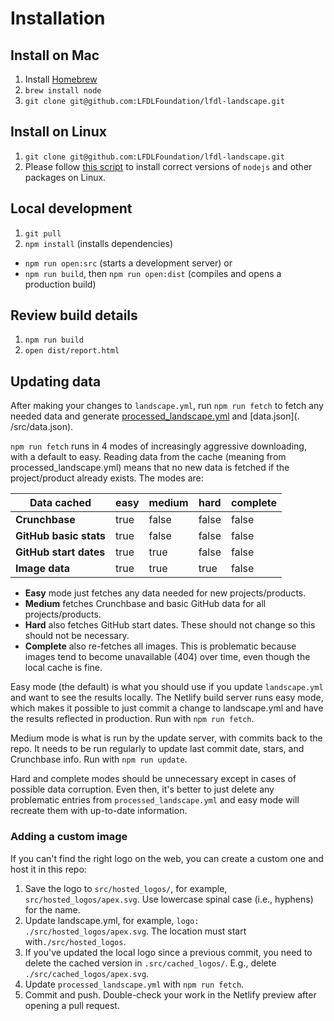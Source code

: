 # Installation

## Install on Mac
1. Install [Homebrew](https://brew.sh/)
2. `brew install node`
3. `git clone git@github.com:LFDLFoundation/lfdl-landscape.git`

## Install on Linux
1. `git clone git@github.com:LFDLFoundation/lfdl-landscape.git`
2. Please follow [this script](https://github.com/cncf/landscapeapp/blob/master/update_server/setup.template) to install correct versions of `nodejs` and other packages on Linux.

## Local development
1. `git pull`
2. `npm install` (installs dependencies)
* `npm run open:src` (starts a development server) or
* `npm run build`, then `npm run open:dist` (compiles and opens a production build)

## Review build details
1. `npm run build`
1. `open dist/report.html`

## Updating data

After making your changes to `landscape.yml`, run `npm run fetch` to fetch any needed data and generate [processed_landscape.yml](processed_landscape.yml) and [data.json](. /src/data.json).

`npm run fetch` runs in 4 modes of increasingly aggressive downloading, with a default to easy. Reading data from the cache (meaning from processed_landscape.yml) means that no new data is fetched if the project/product already exists. The modes are:

| Data cached            | easy   | medium   | hard   | complete   |
|------------------------|--------|----------|--------|------------|
| **Crunchbase**         | true   | false    | false  | false      |
| **GitHub basic stats** | true   | false    | false  | false      |
| **GitHub start dates** | true   | true     | false  | false      |
| **Image data**         | true   | true     | true   | false      |

* **Easy** mode just fetches any data needed for new projects/products.
* **Medium** fetches Crunchbase and basic GitHub data for all projects/products.
* **Hard** also fetches GitHub start dates. These should not change so this should not be necessary.
* **Complete** also re-fetches all images. This is problematic because images tend to become unavailable (404) over time, even though the local cache is fine.

Easy mode (the default) is what you should use if you update `landscape.yml` and want to see the results locally. The Netlify build server runs easy mode, which makes it possible to just commit a change to landscape.yml and have the results reflected in production. Run with `npm run fetch`.

Medium mode is what is run by the update server, with commits back to the repo. It needs to be run regularly to update last commit date, stars, and Crunchbase info. Run with `npm run update`.

Hard and complete modes should be unnecessary except in cases of possible data corruption. Even then, it's better to just delete any problematic entries from `processed_landscape.yml` and easy mode will recreate them with up-to-date information.

### Adding a custom image

If you can't find the right logo on the web, you can create a custom one and host it in this repo:

1. Save the logo to `src/hosted_logos/`, for example, `src/hosted_logos/apex.svg`. Use lowercase spinal case (i.e., hyphens) for the name.
1. Update landscape.yml, for example, `logo: ./src/hosted_logos/apex.svg`. The location must start with`./src/hosted_logos`.
1. If you've updated the local logo since a previous commit, you need to delete the cached version in `.src/cached_logos/`. E.g., delete `./src/cached_logos/apex.svg`.
1. Update `processed_landscape.yml` with `npm run fetch`.
1. Commit and push. Double-check your work in the Netlify preview after opening a pull request.

